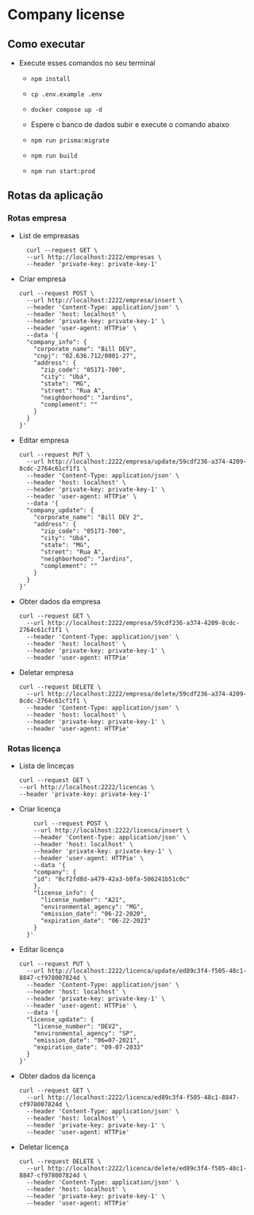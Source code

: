 # Company license

## Como executar

- Execute esses comandos no seu terminal

  - ```shell
    npm install
    ```

  - ```shell
    cp .env.example .env
    ```

  - ```shell
    docker compose up -d
    ```

  - Espere o banco de dados subir e execute o comando abaixo

  - ```shell
    npm run prisma:migrate
    ```

  - ```shell
    npm run build
    ```

  - ```shell
    npm run start:prod
    ```

## Rotas da aplicação

### Rotas empresa

- List de empreasas

  ```shell
    curl --request GET \
    --url http://localhost:2222/empresas \
    --header 'private-key: private-key-1'
  ```

- Criar empresa

  ```shell
  curl --request POST \
    --url http://localhost:2222/empresa/insert \
    --header 'Content-Type: application/json' \
    --header 'host: localhost' \
    --header 'private-key: private-key-1' \
    --header 'user-agent: HTTPie' \
    --data '{
    "company_info": {
      "corporate_name": "Bill DEV",
      "cnpj": "02.636.712/0001-27",
      "address": {
        "zip_code": "05171-700",
        "city": "Ubá",
        "state": "MG",
        "street": "Rua A",
        "neighborhood": "Jardins",
        "complement": ""
      }
    }
  }'
  ```

- Editar empresa

  ```shell
  curl --request PUT \
    --url http://localhost:2222/empresa/update/59cdf236-a374-4209-8cdc-2764c61cf1f1 \
    --header 'Content-Type: application/json' \
    --header 'host: localhost' \
    --header 'private-key: private-key-1' \
    --header 'user-agent: HTTPie' \
    --data '{
    "company_update": {
      "corporate_name": "Bill DEV 2",
      "address": {
        "zip_code": "05171-700",
        "city": "Ubá",
        "state": "MG",
        "street": "Rua A",
        "neighborhood": "Jardins",
        "complement": ""
      }
    }
  }'
  ```

- Obter dados da empresa

  ```shell
  curl --request GET \
    --url http://localhost:2222/empresa/59cdf236-a374-4209-8cdc-2764c61cf1f1 \
    --header 'Content-Type: application/json' \
    --header 'host: localhost' \
    --header 'private-key: private-key-1' \
    --header 'user-agent: HTTPie'
  ```

- Deletar empresa

  ```shell
  curl --request DELETE \
    --url http://localhost:2222/empresa/delete/59cdf236-a374-4209-8cdc-2764c61cf1f1 \
    --header 'Content-Type: application/json' \
    --header 'host: localhost' \
    --header 'private-key: private-key-1' \
    --header 'user-agent: HTTPie'
  ```

### Rotas licença

- Lista de linceças

  ```shell
  curl --request GET \
  --url http://localhost:2222/licencas \
  --header 'private-key: private-key-1'
  ```

- Criar licença

  ```shell
      curl --request POST \
      --url http://localhost:2222/licenca/insert \
      --header 'Content-Type: application/json' \
      --header 'host: localhost' \
      --header 'private-key: private-key-1' \
      --header 'user-agent: HTTPie' \
      --data '{
      "company": {
      "id": "8cf2fd8d-a479-42a3-b0fa-506241b51c0c"
      },
      "license_info": {
        "license_number": "A21",
        "environmental_agency": "MG",
        "emission_date": "06-22-2020",
        "expiration_date": "06-22-2023"
      }
    }'
  ```

- Editar licença

  ```shell
  curl --request PUT \
    --url http://localhost:2222/licenca/update/ed89c3f4-f505-48c1-8847-cf978007824d \
    --header 'Content-Type: application/json' \
    --header 'host: localhost' \
    --header 'private-key: private-key-1' \
    --header 'user-agent: HTTPie' \
    --data '{
    "license_update": {
      "license_number": "DEV2",
      "environmental_agency": "SP",
      "emission_date": "06=07-2021",
      "expiration_date": "09-07-2033"
    }
  }'
  ```

- Obter dados da licença

  ```shell
  curl --request GET \
    --url http://localhost:2222/licenca/ed89c3f4-f505-48c1-8847-cf978007824d \
    --header 'Content-Type: application/json' \
    --header 'host: localhost' \
    --header 'private-key: private-key-1' \
    --header 'user-agent: HTTPie'
  ```

- Deletar licença

  ```shell
  curl --request DELETE \
    --url http://localhost:2222/licenca/delete/ed89c3f4-f505-48c1-8847-cf978007824d \
    --header 'Content-Type: application/json' \
    --header 'host: localhost' \
    --header 'private-key: private-key-1' \
    --header 'user-agent: HTTPie'
  ```
